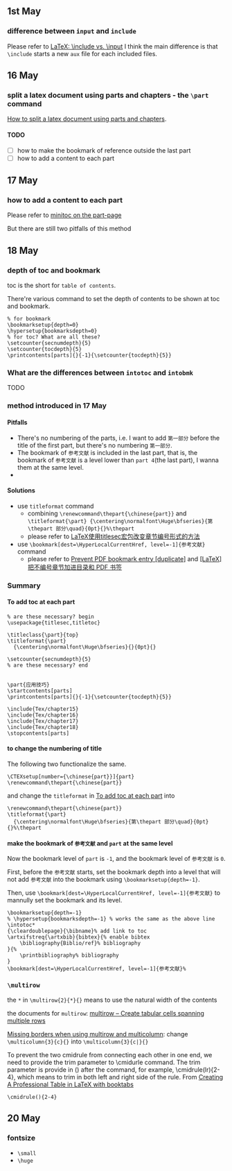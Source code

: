 ## 1st May
### difference between `input` and `include`
Please refer to [LaTeX: \include vs. \input](https://www.baeldung.com/cs/latex-include-vs-input)
I think the main difference is that `\include` starts a new `aux` file for each included files.

## 16 May
### split a latex document using parts and chapters - the `\part` command
[How to split a latex document using parts and chapters](https://tex.stackexchange.com/questions/35782/how-to-split-a-latex-document-using-parts-and-chapters).
#### TODO
  - [ ] how to make the bookmark of reference outside the last part
  - [ ] how to add a content to each part

## 17 May
### how to add a content to each part
Please refer to [minitoc on the part-page](https://tex.stackexchange.com/questions/34249/minitoc-on-the-part-page)

But there are still two pitfalls of this method

  
## 18 May
### depth of toc and bookmark
toc is the short for `table of contents`.

There're various command to set the depth of contents to be shown at toc and bookmark.

    % for bookmark
    \bookmarksetup{depth=0}
    \hypersetup{bookmarksdepth=0}
    % for toc? What are all these?
    \setcounter{secnumdepth}{5}
    \setcounter{tocdepth}{5}
    \printcontents[parts]{}{-1}{\setcounter{tocdepth}{5}}



### What are the differences between `intotoc` and `intobmk`
TODO

### method introduced in 17 May
#### Pitfalls
  - There's no numbering of the parts, i.e. I want to add `第一部分` before the title of the first part, but there's no numbering `第一部分`.
  - The bookmark of `参考文献` is included in the last part, that is, the bookmark of `参考文献` is a level lower than `part 4`(the last part), I wanna them at the same level.
  - 
#### Solutions
  - use `titleformat` command
    + combining `\renewcommand\thepart{\chinese{part}}` and `\titleformat{\part}
  {\centering\normalfont\Huge\bfseries}{第\thepart 部分\quad}{0pt}{}%\thepart`
    + please refer to [LaTeX使用titlesec宏包改变章节编号形式的方法](https://blog.csdn.net/anshang6566/article/details/101833423)
  - use `\bookmark[dest=\HyperLocalCurrentHref, level=-1]{参考文献}` command
    + please refer to [Prevent PDF bookmark entry [duplicate]](https://tex.stackexchange.com/questions/345612/prevent-pdf-bookmark-entry) and [[LaTeX] 把不编号章节加进目录和 PDF 书签](https://zhuanlan.zhihu.com/p/66434387)

### Summary
#### To add toc at each part


    % are these necessary? begin
    \usepackage{titlesec,titletoc}  

    \titleclass{\part}{top}
    \titleformat{\part}
      {\centering\normalfont\Huge\bfseries}{}{0pt}{}
    
    \setcounter{secnumdepth}{5}
    % are these necessary? end


    \part{应用技巧}
    \startcontents[parts]
    \printcontents[parts]{}{-1}{\setcounter{tocdepth}{5}}
    
    \include{Tex/chapter15}
    \include{Tex/chapter16}
    \include{Tex/chapter17}
    \include{Tex/chapter18}
    \stopcontents[parts]

#### to change the numbering of title
The following two functionalize the same.

    \CTEXsetup[number={\chinese{part}}]{part}
    \renewcommand\thepart{\chinese{part}}

and change the `titleformat` in [To add toc at each part](#to-add-toc-at-each-part) into 

    \renewcommand\thepart{\chinese{part}}
    \titleformat{\part}
      {\centering\normalfont\Huge\bfseries}{第\thepart 部分\quad}{0pt}{}%\thepart

#### make the bookmark of `参考文献` and `part` at the same level
Now the bookmark level of `part` is `-1`, and the bookmark level of `参考文献` is `0`.

First, before the `参考文献` starts, set the bookmark depth into a level that will not add `参考文献` into the bookmark using `\bookmarksetup{depth=-1}`.

Then, use `\bookmark[dest=\HyperLocalCurrentHref, level=-1]{参考文献}` to mannully set the bookmark and its level.

    \bookmarksetup{depth=-1}
    % \hypersetup{bookmarksdepth=-1} % works the same as the above line
    \intotoc*
    {\cleardoublepage}{\bibname}% add link to toc
    \artxifstreq{\artxbib}{bibtex}{% enable bibtex
        \bibliography{Biblio/ref}% bibliography
    }{%
        \printbibliography% bibliography
    }
    \bookmark[dest=\HyperLocalCurrentHref, level=-1]{参考文献}%
    
    
### `\multirow`
 the `*` in `\multirow{2}{*}{}` means  to use the natural width of the contents

the documents for `multirow`: [multirow – Create tabular cells spanning multiple rows](https://www.ctan.org/pkg/multirow)

[Missing borders when using multirow and multicolumn](https://tex.stackexchange.com/questions/246356/border-with-multirow-and-multicolumn): 
change `\multicolumn{3}{c}{}` into `\multicolumn{3}{c|}{}`

To prevent the two cmidrule from connecting each other in one end, we need to provide the trim parameter to \cmidurle command. The trim parameter is provide in () after the command, for example, \cmidrule(lr){2-4}, which means to trim in both left and right side of the rule. From [Creating A Professional Table in LaTeX with booktabs](https://jdhao.github.io/2019/08/27/latex_table_with_booktabs/)

    \cmidrule(){2-4}

## 20 May
### fontsize
  - `\small`
  - `\huge`
